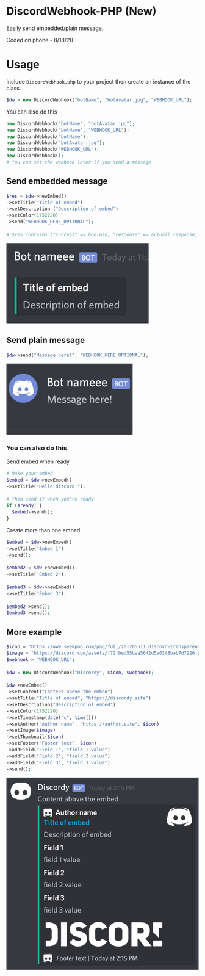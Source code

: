 # DiscordWebhook-PHP (New)
Easily send embedded/plain message.

Coded on phone - 8/18/20

# Usage
Include `DiscordWebhook.php` to your project then 
create an instance of the class.
```php
$dw = new DiscordWebhook("botName", "botAvatar.jpg", "WEBHOOK_URL");
```
You can also do this
```php
new DiscordWebhook("botName", "botAvatar.jpg");
new DiscordWebhook("botName", "WEBHOOK_URL");
new DiscordWebhook("botName");
new DiscordWebhook("botAvatar.jpg");
new DiscordWebhook("WEBHOOK_URL");
new DiscordWebhook();
# You can set the webhook later if you send a message
```

## Send embedded message 

```php
$res = $dw->newEmbed()
->setTitle("Title of embed")
->setDescription ("Description of embed")
->setColor(1752220)
->send("WEBHOOK_HERE_OPTIONAL");

# $res contains ["success" => boolean, "response" => actuall_response, "code" => status_code]
```

![Preview](images/em_s.jpg)

## Send plain message

```php
$dw->send("Message here!", "WEBHOOK_HERE_OPTIONAL");
```

![Preview](images/pm.jpg)


### You can also do this
Send embed when ready
```php
# Make your embed
$embed = $dw->newEmbed()
->setTitle("Hello discord!");

# Then send it when you're ready
if ($ready) {
  $embed->send();
}
```
Create more than one embed
```php
$embed = $dw->newEmbed()
->setTitle("Embed 1")
->send();

$embed2 = $dw->newEmbed()
->setTitle("Embed 2");

$embed3 = $dw->newEmbed()
->setTitle("Embed 3");

$embed2->send();
$embed3->send();
```

## More example
```php
$icon = "https://www.seekpng.com/png/full/20-205511_discord-transparent-staff-discord-logo-black-and-white.png";
$image = "https://discord.com/assets/f72fbed55baa5642d5a0348bab7d7226.png";
$webhook = "WEBHOOK_URL";

$dw = new DiscordWebhook("Discordy", $icon, $webhook);

$dw->newEmbed()
->setContent("Content above the embed")
->setTitle("Title of embed", "https://discordy.site")
->setDescription("Description of embed")
->setColor(1752220)
->setTimestamp(date("c", time()))
->setAuthor("Author name", "https://author.site", $icon)
->setImage($image)
->setThumbnail($icon)
->setFooter("Footer text", $icon)
->addField("Field 1", "field 1 value")
->addField("Field 2", "field 2 value")
->addField("Field 3", "field 3 value")
->send();
```

![Preview](images/e1.jpg)


